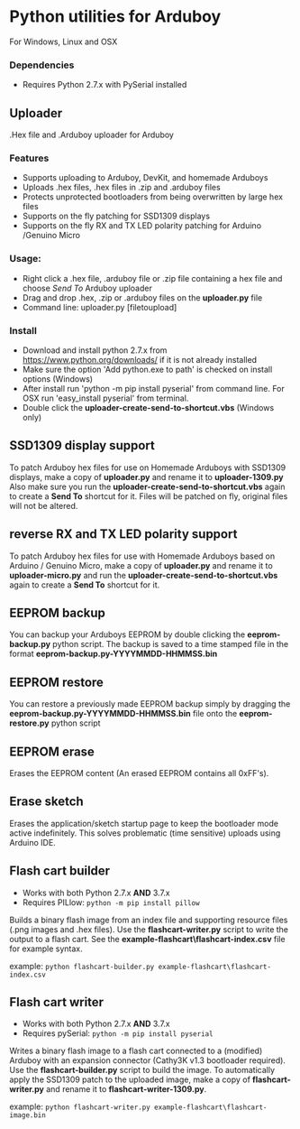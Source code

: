 # Python utilities for Arduboy

For Windows, Linux and OSX

### Dependencies

* Requires Python 2.7.x with PySerial installed

## Uploader

.Hex file and .Arduboy uploader for Arduboy

### Features

* Supports uploading to Arduboy, DevKit, and homemade Arduboys
* Uploads .hex files, .hex files in .zip and .arduboy files
* Protects unprotected bootloaders from being overwritten by large hex files
* Supports on the fly patching for SSD1309 displays
* Supports on the fly RX and TX LED polarity patching for Arduino /Genuino Micro

### Usage:

* Right click a .hex file, .arduboy file or .zip file containing a hex file
  and choose *Send To* Arduboy uploader
* Drag and drop .hex, .zip or .arduboy files on the **uploader.py** file
* Command line: uploader.py [filetoupload]

### Install

* Download and install python 2.7.x from https://www.python.org/downloads/ if it is not already installed
* Make sure the option 'Add python.exe to path' is checked on install options (Windows)
* After install run 'python -m pip install pyserial' from command line. For OSX run 'easy_install pyserial' from terminal.
* Double click the **uploader-create-send-to-shortcut.vbs** (Windows only)

## SSD1309 display support

To patch Arduboy hex files for use on Homemade Arduboys with SSD1309 displays,
make a copy of **uploader.py** and rename it to **uploader-1309.py** Also make
sure you run the **uploader-create-send-to-shortcut.vbs** again to create a
**Send To** shortcut for it. Files will be patched on fly, original files will not be altered.

## reverse RX and TX LED polarity support

To patch Arduboy hex files for use with Homemade Arduboys based on Arduino / Genuino Micro,
make a copy of **uploader.py** and rename it to **uploader-micro.py** and run the
**uploader-create-send-to-shortcut.vbs** again to create a **Send To** shortcut for it.

## EEPROM backup

You can backup your Arduboys EEPROM by double clicking the **eeprom-backup.py**  python script.
The backup is saved to a time stamped file in the format **eeprom-backup.py-YYYYMMDD-HHMMSS.bin**

## EEPROM restore

You can restore a previously made EEPROM backup simply by dragging the **eeprom-backup.py-YYYYMMDD-HHMMSS.bin** file onto the **eeprom-restore.py** python script

## EEPROM erase

Erases the EEPROM content (An erased EEPROM contains all 0xFF's).

## Erase sketch

Erases the application/sketch startup page to keep the bootloader mode active indefinitely. This solves problematic (time sensitive) uploads using Arduino IDE.

## Flash cart builder

* Works with both Python 2.7.x **AND** 3.7.x
* Requires PILlow: `python -m pip install pillow`

Builds a binary flash image from an index file and supporting resource files (.png images and .hex files).  Use the **flashcart-writer.py** script to write the output to a flash cart.  See the **example-flashcart\flashcart-index.csv** file for example syntax.

example: `python flashcart-builder.py example-flashcart\flashcart-index.csv`

## Flash cart writer

* Works with both Python 2.7.x **AND** 3.7.x
* Requires pySerial: `python -m pip install pyserial`

Writes a binary flash image to a flash cart connected to a (modified) Arduboy with an expansion connector (Cathy3K v1.3 bootloader required).  Use the **flashcart-builder.py** script to build the image.
To automatically apply the SSD1309 patch to the uploaded image, make a copy of **flashcart-writer.py** and rename it to **flashcart-writer-1309.py**.

example: `python flashcart-writer.py example-flashcart\flashcart-image.bin`
